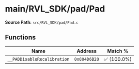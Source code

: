 # main/RVL_SDK/pad/Pad

**Source Path:** `src/RVL_SDK/pad/Pad.c`

## Functions

| Name | Address | Match % |
|------|---------|---------|
| `__PADDisableRecalibration` | `0x804D6B28` | :white_check_mark: (100.0%) |